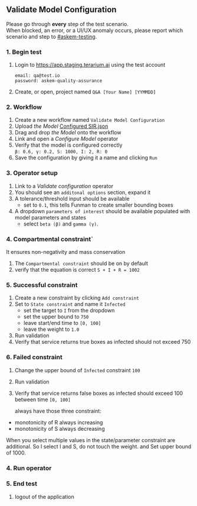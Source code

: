 ## Validate Model Configuration
Please go through __every__ step of the test scenario.\
When blocked, an error, or a UI/UX anomaly occurs, please report which scenario and step to [\#askem-testing](https://unchartedsoftware.slack.com/archives/C06FGLXB2CE).

### 1. Begin test
1. Login to https://app.staging.terarium.ai using the test account
    ```
    email: qa@test.io
    password: askem-quality-assurance
    ```
2. Create, or open, project named `Q&A [Your Name] [YYMMDD]`

### 2. Workflow
1. Create a new workflow named `Validate Model Configuration`
2. Upload _the Model_ [Configured SIR.json](https://drive.google.com/file/d/144jN19MrMYbE_nwmOgk2VD-GpNzrcf9d/view?usp=drive_link)
3. Drag and drop _the Model_ onto the workflow
4. Link and open a _Configure Model_ operator
5. Verify that the model is configured correctly \
   `β: 0.6, γ: 0.2, S: 1000, I: 2, R: 0`
6. Save the configuration by giving it a name and clicking `Run`

### 3. Operator setup
1. Link to a _Validate configuration_ operator
2. You should see an `additonal options` section, expand it
3. A tolerance/threshold input should be available 
    - set to `0.1`, this tells Funman to create smaller bounding boxes 
4. A dropdown `parameters of interest` should be available populated with model parameters and states
    - select `beta (β)` and `gamma (γ)`.

### 4. Compartmental constraint`
It ensures non-negativity and mass conservation
1. The `Compartmental constraint` should be on by default
2. verify that the equation is correct `S + I + R = 1002`
  
### 5. Successful constraint
1. Create a new constraint by clicking `Add constraint`
2. Set to `State constraint` and name it `Infected`
    - set the target to `I` from the dropdown 
    - set the upper bound to `750`
    - leave start/end time to `[0, 100]`
    - leave the weight to `1.0`
3. Run validation
4. Verify that service returns true boxes as infected should not exceed 750

### 6. Failed constraint
1. Change the upper bound of `Infected` constraint `100`
2. Run validation
3. Verify that service returns false boxes as infected should exceed 100 between time `[0, 100]`
  
   always have those three constraint:
- monotonicity of R always increasing
- monotonicity of S always decreasing

When you select multiple values in the state/parameter constraint are additional.
So I select I and S, do not touch the weight. and Set upper bound of 1000.


### 4. Run operator

### 5. End test
1. logout of the application 
